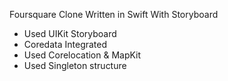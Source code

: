 Foursquare Clone Written in Swift With Storyboard

- Used UIKit Storyboard
- Coredata Integrated
- Used Corelocation & MapKit
- Used Singleton structure

